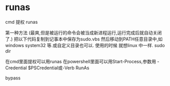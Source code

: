 # runas




cmd 提权  runas


第一种方法 (最爽,但是被运行的命令会被当成新进程运行,运行完成后就自动关闭了.)
把以下代码复制到记事本中保存为sudo.vbs 然后移动到PATH任意目录中,如windows system32 等.或自定义目录也可以.
使用的时候 就想linux 中一样. sudo dir

在cmd里面提权可以用runas
在powershell里面可以用Start-Process,参数用 -Credential $PSCredential或-Verb RunAs

bypass 